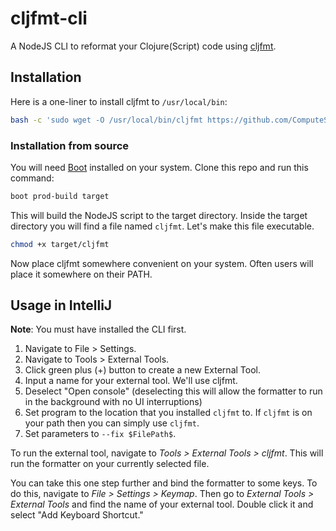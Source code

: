 # cljfmt-cli

A NodeJS CLI to reformat your Clojure(Script) code using [cljfmt](https://github.com/weavejester/cljfmt).

## Installation

Here is a one-liner to install cljfmt to `/usr/local/bin`:

```bash
bash -c 'sudo wget -O /usr/local/bin/cljfmt https://github.com/ComputeSoftware/cljfmt-cli/releases/download/v1.1/cljfmt && sudo chmod +x /usr/local/bin/cljfmt'
```


### Installation from source
You will need [Boot](https://github.com/boot-clj/boot) installed on your system. Clone this repo and run this command:

```bash
boot prod-build target
```

This will build the NodeJS script to the target directory. Inside the target directory
you will find a file named `cljfmt`. Let's make this file executable.

```bash
chmod +x target/cljfmt
```

Now place cljfmt somewhere convenient on your system. Often users will place it somewhere
on their PATH.

## Usage in IntelliJ

**Note**: You must have installed the CLI first.

1. Navigate to File > Settings.
2. Navigate to Tools > External Tools.
3. Click green plus (+) button to create a new External Tool.
4. Input a name for your external tool. We'll use cljfmt.
5. Deselect "Open console" (deselecting this will allow the formatter to run in the background with no UI interruptions)
6. Set program to the location that you installed `cljfmt` to. If `cljfmt` is on your path then you can simply use `cljfmt`.
7. Set parameters to `--fix $FilePath$`.

To run the external tool, navigate to *Tools > External Tools > cljfmt*. This will run the formatter on your currently
selected file. 

You can take this one step further and bind the formatter to some keys. To do this, navigate to
*File > Settings > Keymap*. Then go to *External Tools > External Tools* and find the name of your external tool. 
Double click it and select "Add Keyboard Shortcut."